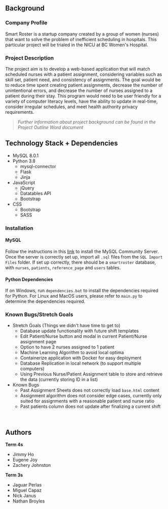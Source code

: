 ## Background

### **Company Profile**
Smart Roster is a startup company created by a group of women (nurses) that want to solve the problem of inefficient scheduling in hospitals. This particular project will be trialed in the NICU at BC Women's Hospital.

### **Project Description**
The project aim is to develop a web-based application that will match scheduled nurses with a patient assignment, considering variables such as skill set, patient need, and consistency of assignments. The goal would be to reduce time spent creating patient assignments, decrease the number of unintentional errors, and decrease the number of nurses assigned to a patient during their stay. This program would need to be user friendly for a variety of computer literacy levels, have the ability to update in real-time, consider irregular schedules, and meet health authority privacy requirements.

> *Further information about project background can be found in the Project Outline Word document*


## Technology Stack + Dependencies
- MySQL 8.0.1
- Python 3.8
  - mysql-connector 
  - Flask
  - Jinja
- JavaScript 
  - jQuery
  - Datatables API
  - Bootstrap
- CSS
  - Bootstrap
  - SASS

### **Installation**
#### MySQL
Follow the instructions in this [link](https://dev.mysql.com/downloads/mysql/) to install the MySQL Community Server. <br>
Once the server is correctly set up, import all `.sql` files from the `SQL Import Files` folder. If set up correctly, there should be a `smartroster` database, with `nurses`, `patients`, `reference_page` and `users` tables. 

#### Python Dependencies
If on Windows, run `dependencies.bat` to install the dependencies required for Python. For Linux and MacOS users, please refer to `main.py` to determine the dependencies required.


### Known Bugs/Stretch Goals
- Stretch Goals (Things we didn't have time to get to)
  - Database update functionality with future shift templates
  - Edit Patient/Nurse button and modal in current Patient/Nurse assignment page
  - Option to have 2 nurses assigned to 1 patient
  - Machine Learning Algorithm to avoid local optima
  - Containerize application with Docker for easy deployment
  - Database Replication in local network (to support multiple computers)
  - Using Previous Nurse/Patient Assignment table to store and retrieve the data (currently storing ID in a list)
- Known Bugs
  - Past Assignment Sheets does not correctly load `base.html` content
  - Assignment algorithm does not consider edge cases, currently only suited for assignments with a reasonable patient and nurse ratio
  - Past patients column does not update after finalizing a current shift

<br>

## Authors
**Term 4s**
- Jimmy Ho
- Eugene Joy
- Zachery Johnston

**Term 3s**
- Jaguar Perlas
- Miguel Capaz
- Nick Janus
- Nathan Broyles
